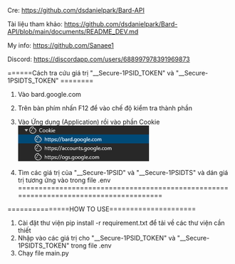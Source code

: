 Cre: https://github.com/dsdanielpark/Bard-API

Tài liệu tham khảo: https://github.com/dsdanielpark/Bard-API/blob/main/documents/README_DEV.md

My info: https://github.com/Sanaee1

Discord: https://discordapp.com/users/688997978391969873


======Cách tra cứu giá trị "__Secure-1PSID_TOKEN" và "__Secure-1PSIDTS_TOKEN" ========
1. Vào bard.google.com 
2. Trên bàn phím nhấn F12 để vào chế độ kiểm tra thành phần
3. Vào Ứng dụng (Application) rồi vào phần Cookie
    ![Alt text](image.png)
        

   

5. Tìm các giá trị của "__Secure-1PSID" và "__Secure-1PSIDTS" và dán giá trị tương ứng vào trong file .env
======================================================================================


===============HOW TO USE=====================
1. Cài đặt thư viện
pip install -r requirement.txt để tải về các thư viện cần thiết
2. Nhập vào các giá trị cho "__Secure-1PSID_TOKEN" và "__Secure-1PSIDTS_TOKEN" trong file .env
3. Chạy file main.py
